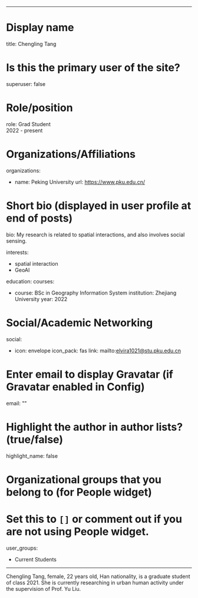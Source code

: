 
---
# Display name
title: Chengling Tang

# Is this the primary user of the site?
superuser: false

# Role/position
role: Grad Student<br>2022 - present</br>

# Organizations/Affiliations
organizations:
- name: Peking University
  url: https://www.pku.edu.cn/

# Short bio (displayed in user profile at end of posts)
bio: My research is related to spatial interactions, and also involves social sensing.

interests:
  - spatial interaction
  - GeoAI


education:
  courses:
  - course: BSc in Geography Information System
    institution: Zhejiang University
    year: 2022


# Social/Academic Networking
social:
  - icon: envelope
    icon_pack: fas
    link: mailto:elvira1021@stu.pku.edu.cn


# Enter email to display Gravatar (if Gravatar enabled in Config)
email: ""

# Highlight the author in author lists? (true/false)
highlight_name: false

# Organizational groups that you belong to (for People widget)
#   Set this to `[]` or comment out if you are not using People widget.
user_groups:
- Current Students
---
Chengling Tang, female, 22 years old, Han nationality, is a graduate student of class 2021. She is currently researching in urban human activity under the supervision of Prof. Yu Liu. 

